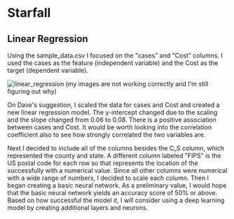 # Starfall

## Linear Regression
Using the sample_data.csv I focused on the "cases" and "Cost" columns. I used the cases as the feature (independent variable) and the Cost as the target (dependent variable). 

![linear_regression](https://user-images.githubusercontent.com/109091887/207204406-b32c8ebe-f1c7-4648-8ab8-610fdaecfeb9.png)
(my images are not working correctly and I'm still figuring out why)

On Dave's suggestion, I scaled the data for cases and Cost and created a new linear regression model. The y-intercept changed due to the scaling and the slope changed from 0.06 to 0.08. There is a positive association between cases and Cost. It would be worth looking into the correlation coefficient also to see how strongly correlated the two variables are. 

Next I decided to include all of the columns besides the C_S column, which represented the county and state. A different column labeled "FIPS" is the US postal code for each row so that represents the location of the successfully with a numerical value. Since all other columns were numerical with a wide range of numbers, I decided to scale each column. Then I began creating a basic neural network. As a preliminary value, I would hope that the basic neural network yields an accuracy score of 50% or above. Based on how successful the model it, I will consider using a deep learning model by creating additional layers and neurons. 


